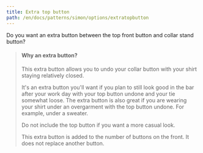 ```yaml
---
title: Extra top button
path: /en/docs/patterns/simon/options/extratopbutton
---
```


Do you want an extra button between the top front button and collar stand button?

> #### Why an extra button?
> 
> This extra button allows you to undo your collar button with your shirt staying relatively closed.
> 
> It's an extra button you'll want if you plan to still look good in the bar after your work day with your top button undone and your tie somewhat loose. The extra button is also great if you are wearing your shirt under an overgarment with the top button undone. For example, under a sweater.
> 
> Do not include the top button if you want a more casual look.
> 
> This extra button is added to the number of buttons on the front. It does not replace another button.